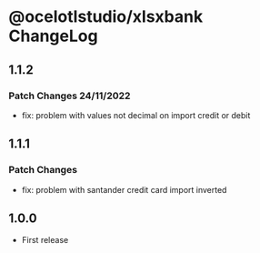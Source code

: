 # @ocelotlstudio/xlsxbank ChangeLog

## 1.1.2

### Patch Changes 24/11/2022

- fix: problem with values not decimal on import credit or debit

## 1.1.1

### Patch Changes

- fix: problem with santander credit card import inverted

## 1.0.0

- First release
